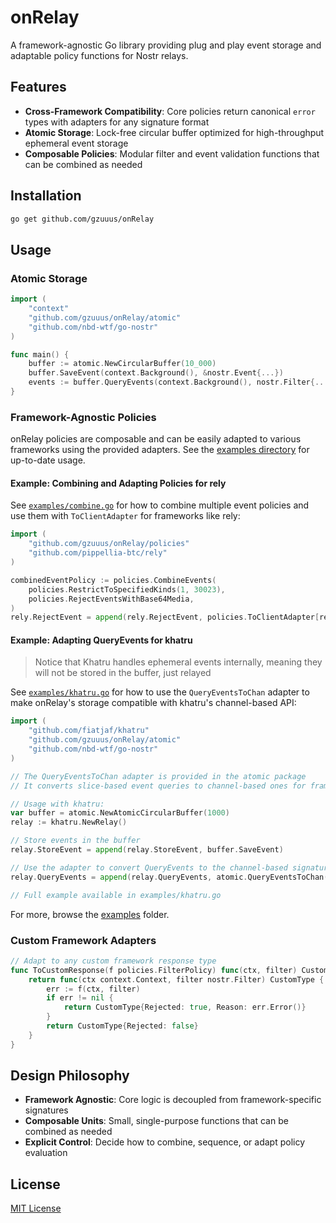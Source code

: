 # onRelay

A framework-agnostic Go library providing plug and play event storage and adaptable policy functions for Nostr relays.

## Features

- **Cross-Framework Compatibility**: Core policies return canonical `error` types with adapters for any signature format
- **Atomic Storage**: Lock-free circular buffer optimized for high-throughput ephemeral event storage
- **Composable Policies**: Modular filter and event validation functions that can be combined as needed

## Installation

```bash
go get github.com/gzuuus/onRelay
```

## Usage

### Atomic Storage

```go
import (
    "context"
    "github.com/gzuuus/onRelay/atomic"
    "github.com/nbd-wtf/go-nostr"
)

func main() {
    buffer := atomic.NewCircularBuffer(10_000)
    buffer.SaveEvent(context.Background(), &nostr.Event{...})
    events := buffer.QueryEvents(context.Background(), nostr.Filter{...})
}
```

### Framework-Agnostic Policies

onRelay policies are composable and can be easily adapted to various frameworks using the provided adapters. See the [examples directory](./examples) for up-to-date usage.

#### Example: Combining and Adapting Policies for rely

See [`examples/combine.go`](./examples/combine.go) for how to combine multiple event policies and use them with `ToClientAdapter` for frameworks like rely:

```go
import (
    "github.com/gzuuus/onRelay/policies"
    "github.com/pippellia-btc/rely"
)

combinedEventPolicy := policies.CombineEvents(
    policies.RestrictToSpecifiedKinds(1, 30023),
    policies.RejectEventsWithBase64Media,
)
rely.RejectEvent = append(rely.RejectEvent, policies.ToClientAdapter[rely.Client](combinedEventPolicy))
```

#### Example: Adapting QueryEvents for khatru
> Notice that Khatru handles ephemeral events internally, meaning they will not be stored in the buffer, just relayed

See [`examples/khatru.go`](./examples/khatru.go) for how to use the `QueryEventsToChan` adapter to make onRelay's storage compatible with khatru's channel-based API:

```go
import (
    "github.com/fiatjaf/khatru"
    "github.com/gzuuus/onRelay/atomic"
    "github.com/nbd-wtf/go-nostr"
)

// The QueryEventsToChan adapter is provided in the atomic package
// It converts slice-based event queries to channel-based ones for frameworks like khatru

// Usage with khatru:
var buffer = atomic.NewAtomicCircularBuffer(1000)
relay := khatru.NewRelay()

// Store events in the buffer
relay.StoreEvent = append(relay.StoreEvent, buffer.SaveEvent)

// Use the adapter to convert QueryEvents to the channel-based signature khatru expects
relay.QueryEvents = append(relay.QueryEvents, atomic.QueryEventsToChan(buffer.QueryEvents))

// Full example available in examples/khatru.go
```

For more, browse the [examples](./examples) folder.

### Custom Framework Adapters

```go
// Adapt to any custom framework response type
func ToCustomResponse(f policies.FilterPolicy) func(ctx, filter) CustomType {
    return func(ctx context.Context, filter nostr.Filter) CustomType {
        err := f(ctx, filter)
        if err != nil {
            return CustomType{Rejected: true, Reason: err.Error()}
        }
        return CustomType{Rejected: false}
    }
}
```

## Design Philosophy

- **Framework Agnostic**: Core logic is decoupled from framework-specific signatures
- **Composable Units**: Small, single-purpose functions that can be combined as needed
- **Explicit Control**: Decide how to combine, sequence, or adapt policy evaluation

## License

[MIT License](LICENSE)

